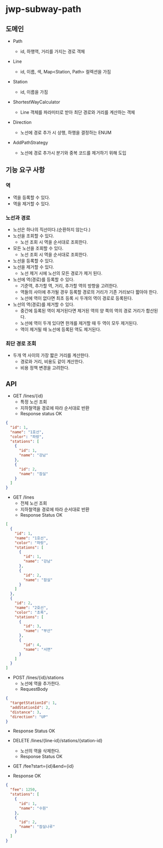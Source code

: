 # jwp-subway-path

## 도메인

- Path
    - id, 하행역, 거리를 가지는 경로 객체

- Line
    - id, 이름, 색, Map<Station, Path> 컬렉션을 가짐

- Station
    - id, 이름을 가짐

- ShortestWayCalculator
    - Line 객체를 파라미터로 받아 최단 경로와 거리를 계산하는 객체

- Direction
    - 노선에 경로 추가 시 상행, 하행을 결정하는 ENUM

- AddPathStrategy
    - 노선에 경로 추가시 분기와 중복 코드를 제거하기 위해 도입

## 기능 요구 사항

### 역

- 역을 등록할 수 있다.
- 역을 제거할 수 있다.

### 노선과 경로

- 노선은 하나의 직선이다.(순환하지 않는다.)
- 노선을 조회할 수 있다.
    - 노선 조회 시 역을 순서대로 조회한다.
- 모든 노선을 조회할 수 있다.
    - 노선 조회 시 역을 순서대로 조회한다.
- 노선을 등록할 수 있다.
- 노선을 제거할 수 있다.
    - 노선 제거 시에 노선의 모든 경로가 제거 된다.
- 노선에 역(경로)를 등록할 수 있다.
    - 기준역, 추가할 역, 거리, 추가할 역의 방향을 고려한다.
    - 역들의 사이에 추가될 경우 등록할 경로의 거리가 기존 거리보다 짧아야 한다.
    - 노선에 역이 없다면 최초 등록 시 두개의 역이 경로로 등록된다.
- 노선의 역(경로)를 제거할 수 있다.
    - 중간에 등록된 역이 제거된다면 제거된 역의 양 쪽의 역의 경로 거리가 합산된다.
    - 노선에 역이 두개 있다면 한개를 제거할 때 두 역이 모두 제거된다.
    - 역이 제거될 때 노선에 등록된 역도 제거된다.

### 최단 경로 조회

- 두개 역 사이의 가장 짧은 거리를 계산한다.
    - 경로와 거리, 비용도 같이 계산한다.
    - 비용 정책 변경을 고려한다.

## API

- GET /lines/{id}
    - 특정 노선 조회
    - 지하철역을 경로에 따라 순서대로 반환
    - Response status OK

```json
{
  "id": 1,
  "name": "1호선",
  "color": "파랑",
  "stations": [
    {
      "id": 1,
      "name": "강남"
    },
    {
      "id": 2,
      "name": "잠실"
    }
  ]
}
```

- GET /lines
    - 전체 노선 조회
    - 지하철역을 경로에 따라 순서대로 반환
    - Response Status OK

```json
[
  {
    "id": 1,
    "name": "1호선",
    "color": "파랑",
    "stations": [
      {
        "id": 1,
        "name": "강남"
      },
      {
        "id": 2,
        "name": "잠실"
      }
    ]
  },
  {
    "id": 2,
    "name": "2호선",
    "color": "초록",
    "stations": [
      {
        "id": 3,
        "name": "부산"
      },
      {
        "id": 4,
        "name": "서면"
      }
    ]
  }
]
```

- POST /lines/{id}/stations
    - 노선에 역을 추가한다.
    - RequestBody

```json
{
  "targetStationId": 1,
  "addStationId": 2,
  "distance": 3,
  "direction": "UP"
}
```

- Response Status OK

- DELETE /lines/{line-id}/stations/{station-id}
    - 노선의 역을 삭제한다.
    - Response Status OK

- GET /fee?start={id}&end={id}
- Response OK

```json
{
  "fee": 1250,
  "stations": [
    {
      "id": 1,
      "name": "수원"
    },
    {
      "id": 2,
      "name": "잠실나루"
    }
  ]
}

```
